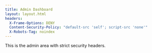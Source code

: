 ```yaml
---
title: Admin Dashboard
layout: layout.html
headers:
  X-Frame-Options: DENY
  Content-Security-Policy: "default-src 'self'; script-src 'none'"
  X-Robots-Tag: noindex
---
```


This is the admin area with strict security headers.
